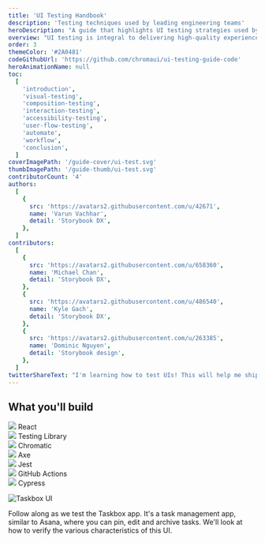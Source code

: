 ```yaml
---
title: 'UI Testing Handbook'
description: 'Testing techniques used by leading engineering teams'
heroDescription: "A guide that highlights UI testing strategies used by scaled front-end teams. You'll learn to verify everything from visual appearance to logic and even detect integration issues. Along the way, we'll demonstrate how you can reduce bugs by automatically running your tests."
overview: "UI testing is integral to delivering high-quality experiences. But there are so many ways to test that it can be overwhelming to figure out what's right for your project. This guide distills learnings from leading teams such as Target, Adobe, O'Reilly and Shopify into a pragmatic testing strategy that offers comprehensive coverage, easy setup, and low maintenance. We'll walk through the processes of setting up tooling, writing tests and automating your workflow."
order: 3
themeColor: '#2A0481'
codeGithubUrl: 'https://github.com/chromaui/ui-testing-guide-code'
heroAnimationName: null
toc:
  [
    'introduction',
    'visual-testing',
    'composition-testing',
    'interaction-testing',
    'accessibility-testing',
    'user-flow-testing',
    'automate',
    'workflow',
    'conclusion',
  ]
coverImagePath: '/guide-cover/ui-test.svg'
thumbImagePath: '/guide-thumb/ui-test.svg'
contributorCount: '4'
authors:
  [
    {
      src: 'https://avatars2.githubusercontent.com/u/42671',
      name: 'Varun Vachhar',
      detail: 'Storybook DX',
    },
  ]
contributors:
  [
    {
      src: 'https://avatars2.githubusercontent.com/u/658360',
      name: 'Michael Chan',
      detail: 'Storybook DX',
    },
    {
      src: 'https://avatars2.githubusercontent.com/u/486540',
      name: 'Kyle Gach',
      detail: 'Storybook DX',
    },
    {
      src: 'https://avatars2.githubusercontent.com/u/263385',
      name: 'Dominic Nguyen',
      detail: 'Storybook design',
    },
  ]
twitterShareText: "I'm learning how to test UIs! This will help me ship UIs without worrying about stowaway bugs."
---
```


<h2>What you'll build</h2>

<div class="badge-box">
  <div class="badge">
    <img src="/frameworks/logo-react.svg"> React
  </div>
  <div class="badge">
    <img src="/frameworks/logo-testing-library.svg"> Testing Library
  </div>
  <div class="badge">
    <img src="/icon-chroma.svg"> Chromatic
  </div>
  <div class="badge">
    <img src="/frameworks/logo-axe.png"> Axe
  </div>
  <div class="badge">
    <img src="/frameworks/logo-jest.svg"> Jest
  </div>
  <div class="badge">
    <img src="/frameworks/logo-github.svg"> GitHub Actions
  </div>
  <div class="badge">
    <img src="/frameworks/logo-cypress.svg"> Cypress
  </div>
</div>

![Taskbox UI](/ui-testing-handbook/taskbox.png)

Follow along as we test the Taskbox app. It's a task management app, similar to Asana, where you can pin, edit and archive tasks. We'll look at how to verify the various characteristics of this UI.
